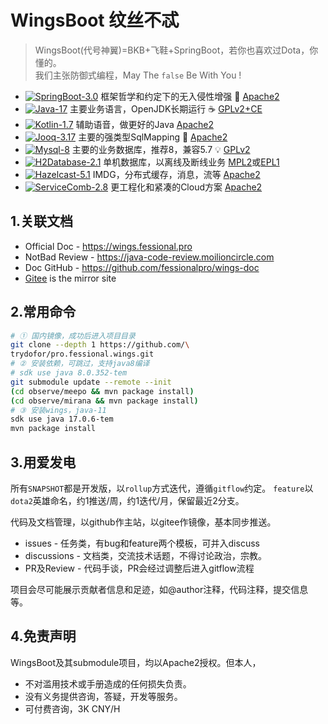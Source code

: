# WingsBoot 纹丝不忒

> WingsBoot(代号神翼)=BKB+飞鞋+SpringBoot，若你也喜欢过Dota，你懂的。  
> 我们主张防御式编程，May The `false` Be With You !

* [![SpringBoot-3.0](https://img.shields.io/badge/springboot-3.0-green?logo=springboot)](https://spring.io/projects/spring-boot) 框架哲学和约定下的无入侵性增强 🌱 [Apache2]
* [![Java-17](https://img.shields.io/badge/java-17-gold)](https://adoptium.net/temurin/releases/?version=11) 主要业务语言，OpenJDK长期运行 ☕️ [GPLv2+CE]
* [![Kotlin-1.7](https://img.shields.io/badge/kotlin-1.7-gold)](https://kotlinlang.org/docs/reference/) 辅助语音，做更好的Java [Apache2]
* [![Jooq-3.17](https://img.shields.io/badge/jooq-3.17-cyan)](https://www.jooq.org/download/)  主要的强类型SqlMapping 🏅 [Apache2]
* [![Mysql-8](https://img.shields.io/badge/mysql-8.0-blue)](https://dev.mysql.com/downloads/mysql/) 主要的业务数据库，推荐8，兼容5.7 💡 [GPLv2]
* [![H2Database-2.1](https://img.shields.io/badge/h2db-2.1-blue)](https://h2database.com/html/main.html) 单机数据库，以离线及断线业务 [MPL2]或[EPL1]
* [![Hazelcast-5.1](https://img.shields.io/badge/hazelcast-5.1-violet)](https://hazelcast.org/imdg/) IMDG，分布式缓存，消息，流等 [Apache2]
* [![ServiceComb-2.8](https://img.shields.io/badge/servicecomb-2.8-violet)](https://servicecomb.apache.org) 更工程化和紧凑的Cloud方案 [Apache2]

[Apache2]: https://www.apache.org/licenses/LICENSE-2.0
[GPLv2+CE]: https://openjdk.org/legal/gplv2+ce.html
[GPLv2]: http://www.gnu.org/licenses/old-licenses/gpl-2.0.html
[MPL2]: https://www.mozilla.org/MPL/2.0
[EPL1]: https://opensource.org/licenses/eclipse-1.0.php

## 1.关联文档

* Official Doc - <https://wings.fessional.pro>
* NotBad Review - <https://java-code-review.moilioncircle.com>
* Doc GitHub - <https://github.com/fessionalpro/wings-doc>
* [Gitee](https://gitee.com/trydofor) is the mirror site 

## 2.常用命令

```bash
# ① 国内镜像，成功后进入项目目录
git clone --depth 1 https://github.com/\
trydofor/pro.fessional.wings.git
# ② 安装依赖，可跳过，支持java8编译
# sdk use java 8.0.352-tem
git submodule update --remote --init
(cd observe/meepo && mvn package install)
(cd observe/mirana && mvn package install)
# ③ 安装wings，java-11
sdk use java 17.0.6-tem
mvn package install
```

## 3.用爱发电

所有`SNAPSHOT`都是开发版，以`rollup`方式迭代，遵循`gitflow`约定。
`feature`以`dota2`英雄命名，约1推送/周，约1迭代/月，保留最近2分支。

代码及文档管理，以github作主站，以gitee作镜像，基本同步推送。

* issues - 任务类，有bug和feature两个模板，可并入discuss
* discussions - 文档类，交流技术话题，不得讨论政治，宗教。
* PR及Review - 代码手谈，PR会经过调整后进入gitflow流程

项目会尽可能展示贡献者信息和足迹，如@author注释，代码注释，提交信息等。

## 4.免责声明

WingsBoot及其submodule项目，均以Apache2授权。但本人，

* 不对滥用技术或手册造成的任何损失负责。
* 没有义务提供咨询，答疑，开发等服务。
* 可付费咨询，3K CNY/H
